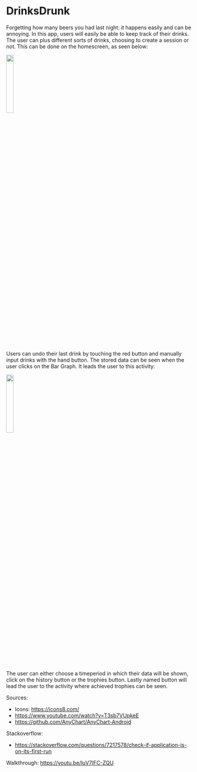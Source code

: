# DrinksDrunk

Forgetting how many beers you had last night: it happens easily and can be annoying. In this app, users will easily be able to keep track of their drinks. The user can plus different sorts of drinks, choosing to create a session or not. This can be done on the homescreen, as seen below:

<img src="https://github.com/MyBunzor/DrinksDrunk/blob/master/docs/DrinksDrunk%20NewPlusActivity.png" width="20%" height="20%"/>

Users can undo their last drink by touching the red button and manually input drinks with the hand button. The stored data can be seen when the user clicks on the Bar Graph. It leads the user to this activity:

<img src="https://github.com/MyBunzor/DrinksDrunk/blob/master/docs/DrinksDrunk%20NewTimeActivity2.png" width="20%" height="20%"/>

The user can either choose a timeperiod in which their data will be shown, click on the history button or the trophies button. Lastly named button will lead the user to the activity where achieved trophies can be seen.

Sources:
- Icons: https://icons8.com/
- https://www.youtube.com/watch?v=T3sb7VUpkeE
- https://github.com/AnyChart/AnyChart-Android

Stackoverflow: 
- https://stackoverflow.com/questions/7217578/check-if-application-is-on-its-first-run

Walkthrough: https://youtu.be/luV7IFC-ZQU
